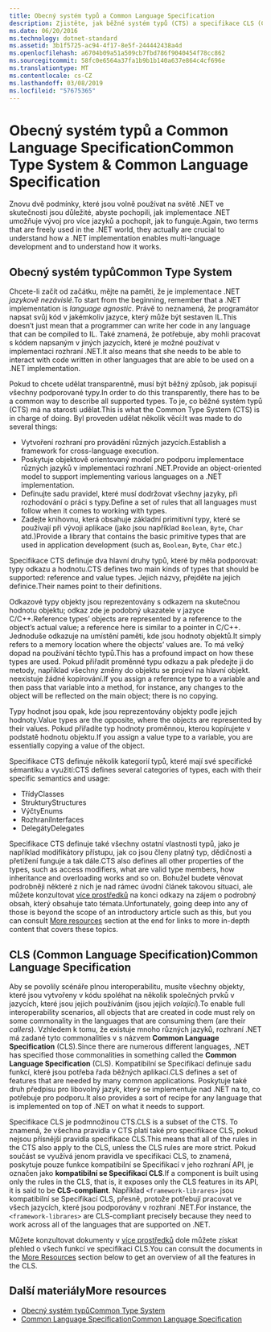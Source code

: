 ```yaml
---
title: Obecný systém typů a Common Language Specification
description: Zjistěte, jak běžné systém typů (CTS) a specifikace CLS (Common Language) umožňují .NET zajistit podporu více jazyků.
ms.date: 06/20/2016
ms.technology: dotnet-standard
ms.assetid: 3b1f5725-ac94-4f17-8e5f-244442438a4d
ms.openlocfilehash: a6704b09a51a509cb7fbd786f9040454f78cc862
ms.sourcegitcommit: 58fc0e6564a37fa1b9b1b140a637e864c4cf696e
ms.translationtype: MT
ms.contentlocale: cs-CZ
ms.lasthandoff: 03/08/2019
ms.locfileid: "57675365"
---
```

# <a name="common-type-system--common-language-specification"></a><span data-ttu-id="ab9e1-103">Obecný systém typů a Common Language Specification</span><span class="sxs-lookup"><span data-stu-id="ab9e1-103">Common Type System & Common Language Specification</span></span>

<span data-ttu-id="ab9e1-104">Znovu dvě podmínky, které jsou volně používat na světě .NET ve skutečnosti jsou důležité, abyste pochopili, jak implementace .NET umožňuje vývoj pro více jazyků a pochopit, jak to funguje.</span><span class="sxs-lookup"><span data-stu-id="ab9e1-104">Again, two terms that are freely used in the .NET world, they actually are crucial to understand how a .NET implementation enables multi-language development and to understand how it works.</span></span>

## <a name="common-type-system"></a><span data-ttu-id="ab9e1-105">Obecný systém typů</span><span class="sxs-lookup"><span data-stu-id="ab9e1-105">Common Type System</span></span>

<span data-ttu-id="ab9e1-106">Chcete-li začít od začátku, mějte na paměti, že je implementace .NET _jazykově nezávislé_.</span><span class="sxs-lookup"><span data-stu-id="ab9e1-106">To start from the beginning, remember that a .NET implementation is _language agnostic_.</span></span> <span data-ttu-id="ab9e1-107">Právě to neznamená, že programátor napsat svůj kód v jakémkoliv jazyce, který může být sestaven IL.</span><span class="sxs-lookup"><span data-stu-id="ab9e1-107">This doesn’t just mean that a programmer can write her code in any language that can be compiled to IL.</span></span> <span data-ttu-id="ab9e1-108">Také znamená, že potřebuje, aby mohli pracovat s kódem napsaným v jiných jazycích, které je možné používat v implementaci rozhraní .NET.</span><span class="sxs-lookup"><span data-stu-id="ab9e1-108">It also means that she needs to be able to interact with code written in other languages that are able to be used on a .NET implementation.</span></span>

<span data-ttu-id="ab9e1-109">Pokud to chcete udělat transparentně, musí být běžný způsob, jak popisují všechny podporované typy.</span><span class="sxs-lookup"><span data-stu-id="ab9e1-109">In order to do this transparently, there has to be a common way to describe all supported types.</span></span> <span data-ttu-id="ab9e1-110">To je, co běžné systém typů (CTS) má na starosti udělat.</span><span class="sxs-lookup"><span data-stu-id="ab9e1-110">This is what the Common Type System (CTS) is in charge of doing.</span></span> <span data-ttu-id="ab9e1-111">Byl proveden udělat několik věcí:</span><span class="sxs-lookup"><span data-stu-id="ab9e1-111">It was made to do several things:</span></span>

*   <span data-ttu-id="ab9e1-112">Vytvoření rozhraní pro provádění různých jazycích.</span><span class="sxs-lookup"><span data-stu-id="ab9e1-112">Establish a framework for cross-language execution.</span></span>
*   <span data-ttu-id="ab9e1-113">Poskytuje objektově orientovaný model pro podporu implementace různých jazyků v implementaci rozhraní .NET.</span><span class="sxs-lookup"><span data-stu-id="ab9e1-113">Provide an object-oriented model to support implementing various languages on a .NET implementation.</span></span>
*   <span data-ttu-id="ab9e1-114">Definujte sadu pravidel, které musí dodržovat všechny jazyky, při rozhodování o práci s typy.</span><span class="sxs-lookup"><span data-stu-id="ab9e1-114">Define a set of rules that all languages must follow when it comes to working with types.</span></span>
*   <span data-ttu-id="ab9e1-115">Zadejte knihovnu, která obsahuje základní primitivní typy, které se používají při vývoji aplikace (jako jsou například `Boolean`, `Byte`, `Char` atd.)</span><span class="sxs-lookup"><span data-stu-id="ab9e1-115">Provide a library that contains the basic primitive types that are used in application development (such as, `Boolean`, `Byte`, `Char` etc.)</span></span>

<span data-ttu-id="ab9e1-116">Specifikace CTS definuje dva hlavní druhy typů, které by měla podporovat: typy odkazu a hodnotu.</span><span class="sxs-lookup"><span data-stu-id="ab9e1-116">CTS defines two main kinds of types that should be supported: reference and value types.</span></span> <span data-ttu-id="ab9e1-117">Jejich názvy, přejděte na jejich definice.</span><span class="sxs-lookup"><span data-stu-id="ab9e1-117">Their names point to their definitions.</span></span>

<span data-ttu-id="ab9e1-118">Odkazové typy objekty jsou reprezentovány s odkazem na skutečnou hodnotu objektu; odkaz zde je podobný ukazatele v jazyce C/C++.</span><span class="sxs-lookup"><span data-stu-id="ab9e1-118">Reference types’ objects are represented by a reference to the object’s actual value; a reference here is similar to a pointer in C/C++.</span></span> <span data-ttu-id="ab9e1-119">Jednoduše odkazuje na umístění paměti, kde jsou hodnoty objektů.</span><span class="sxs-lookup"><span data-stu-id="ab9e1-119">It simply refers to a memory location where the objects’ values are.</span></span> <span data-ttu-id="ab9e1-120">To má velký dopad na používání těchto typů.</span><span class="sxs-lookup"><span data-stu-id="ab9e1-120">This has a profound impact on how these types are used.</span></span> <span data-ttu-id="ab9e1-121">Pokud přiřadit proměnné typu odkazu a pak předejte ji do metody, například všechny změny do objektu se projeví na hlavní objekt. neexistuje žádné kopírování.</span><span class="sxs-lookup"><span data-stu-id="ab9e1-121">If you assign a reference type to a variable and then pass that variable into a method, for instance, any changes to the object will be reflected on the main object; there is no copying.</span></span>

<span data-ttu-id="ab9e1-122">Typy hodnot jsou opak, kde jsou reprezentovány objekty podle jejich hodnoty.</span><span class="sxs-lookup"><span data-stu-id="ab9e1-122">Value types are the opposite, where the objects are represented by their values.</span></span> <span data-ttu-id="ab9e1-123">Pokud přiřadíte typ hodnoty proměnnou, kterou kopírujete v podstatě hodnotu objektu.</span><span class="sxs-lookup"><span data-stu-id="ab9e1-123">If you assign a value type to a variable, you are essentially copying a value of the object.</span></span>

<span data-ttu-id="ab9e1-124">Specifikace CTS definuje několik kategorií typů, které mají své specifické sémantiku a využití:</span><span class="sxs-lookup"><span data-stu-id="ab9e1-124">CTS defines several categories of types, each with their specific semantics and usage:</span></span>

*   <span data-ttu-id="ab9e1-125">Třídy</span><span class="sxs-lookup"><span data-stu-id="ab9e1-125">Classes</span></span>
*   <span data-ttu-id="ab9e1-126">Struktury</span><span class="sxs-lookup"><span data-stu-id="ab9e1-126">Structures</span></span>
*   <span data-ttu-id="ab9e1-127">Výčty</span><span class="sxs-lookup"><span data-stu-id="ab9e1-127">Enums</span></span>
*   <span data-ttu-id="ab9e1-128">Rozhraní</span><span class="sxs-lookup"><span data-stu-id="ab9e1-128">Interfaces</span></span>
*   <span data-ttu-id="ab9e1-129">Delegáty</span><span class="sxs-lookup"><span data-stu-id="ab9e1-129">Delegates</span></span>

<span data-ttu-id="ab9e1-130">Specifikace CTS definuje také všechny ostatní vlastnosti typů, jako je například modifikátory přístupu, jak co jsou členy platný typ, dědičnosti a přetížení funguje a tak dále.</span><span class="sxs-lookup"><span data-stu-id="ab9e1-130">CTS also defines all other properties of the types, such as access modifiers, what are valid type members, how inheritance and overloading works and so on.</span></span> <span data-ttu-id="ab9e1-131">Bohužel budete věnovat podrobněji některé z nich je nad rámec úvodní článek takovou situaci, ale můžete konzultovat [více prostředků](#more-resources) na konci odkazy na zájem o podrobný obsah, který obsahuje tato témata.</span><span class="sxs-lookup"><span data-stu-id="ab9e1-131">Unfortunately, going deep into any of those is beyond the scope of an introductory article such as this, but you can consult [More resources](#more-resources) section at the end for links to more in-depth content that covers these topics.</span></span>

## <a name="common-language-specification"></a><span data-ttu-id="ab9e1-132">CLS (Common Language Specification)</span><span class="sxs-lookup"><span data-stu-id="ab9e1-132">Common Language Specification</span></span>

<span data-ttu-id="ab9e1-133">Aby se povolily scénáře plnou interoperabilitu, musíte všechny objekty, které jsou vytvořeny v kódu spoléhat na několik společných prvků v jazycích, které jsou jejich používáním (jsou jejich _volající_).</span><span class="sxs-lookup"><span data-stu-id="ab9e1-133">To enable full interoperability scenarios, all objects that are created in code must rely on some commonality in the languages that are consuming them (are their _callers_).</span></span> <span data-ttu-id="ab9e1-134">Vzhledem k tomu, že existuje mnoho různých jazyků, rozhraní .NET má zadané tyto commonalities v s názvem **Common Language Specification** (CLS).</span><span class="sxs-lookup"><span data-stu-id="ab9e1-134">Since there are numerous different languages, .NET has specified those commonalities in something called the **Common Language Specification** (CLS).</span></span> <span data-ttu-id="ab9e1-135">Kompatibilní se Specifikací definuje sadu funkcí, které jsou potřeba řada běžných aplikací.</span><span class="sxs-lookup"><span data-stu-id="ab9e1-135">CLS defines a set of features that are needed by many common applications.</span></span> <span data-ttu-id="ab9e1-136">Poskytuje také druh předpisu pro libovolný jazyk, který se implementuje nad .NET na to, co potřebuje pro podporu.</span><span class="sxs-lookup"><span data-stu-id="ab9e1-136">It also provides a sort of recipe for any language that is implemented on top of .NET on what it needs to support.</span></span>

<span data-ttu-id="ab9e1-137">Specifikace CLS je podmnožinou CTS.</span><span class="sxs-lookup"><span data-stu-id="ab9e1-137">CLS is a subset of the CTS.</span></span> <span data-ttu-id="ab9e1-138">To znamená, že všechna pravidla v CTS platí také pro specifikace CLS, pokud nejsou přísnější pravidla specifikace CLS.</span><span class="sxs-lookup"><span data-stu-id="ab9e1-138">This means that all of the rules in the CTS also apply to the CLS, unless the CLS rules are more strict.</span></span> <span data-ttu-id="ab9e1-139">Pokud součást se využívá jenom pravidla ve specifikaci CLS, to znamená, poskytuje pouze funkce kompatibilní se Specifikací v jeho rozhraní API, je označen jako **kompatibilní se Specifikací CLS**.</span><span class="sxs-lookup"><span data-stu-id="ab9e1-139">If a component is built using only the rules in the CLS, that is, it exposes only the CLS features in its API, it is said to be **CLS-compliant**.</span></span> <span data-ttu-id="ab9e1-140">Například `<framework-librares>` jsou kompatibilní se Specifikací CLS, přesně, protože potřebují pracovat ve všech jazycích, které jsou podporovány v rozhraní .NET.</span><span class="sxs-lookup"><span data-stu-id="ab9e1-140">For instance, the `<framework-librares>` are CLS-compliant precisely because they need to work across all of the languages that are supported on .NET.</span></span>

<span data-ttu-id="ab9e1-141">Můžete konzultovat dokumenty v [více prostředků](#more-resources) dole můžete získat přehled o všech funkcí ve specifikaci CLS.</span><span class="sxs-lookup"><span data-stu-id="ab9e1-141">You can consult the documents in the [More Resources](#more-resources) section below to get an overview of all the features in the CLS.</span></span>

## <a name="more-resources"></a><span data-ttu-id="ab9e1-142">Další materiály</span><span class="sxs-lookup"><span data-stu-id="ab9e1-142">More resources</span></span>

*   [<span data-ttu-id="ab9e1-143">Obecný systém typů</span><span class="sxs-lookup"><span data-stu-id="ab9e1-143">Common Type System</span></span>](./base-types/common-type-system.md)
*   [<span data-ttu-id="ab9e1-144">Common Language Specification</span><span class="sxs-lookup"><span data-stu-id="ab9e1-144">Common Language Specification</span></span>](language-independence-and-language-independent-components.md)
